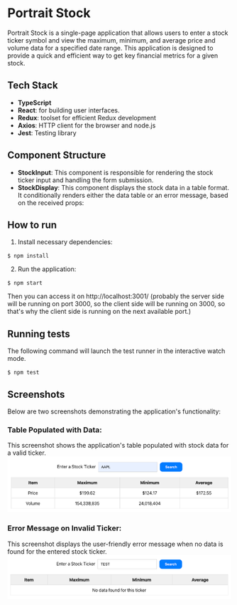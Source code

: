 # Portrait Stock
Portrait Stock is a single-page application that allows users to enter a stock ticker symbol and view the maximum, minimum, and average price and volume data for a specified date range. This application is designed to provide a quick and efficient way to get key financial metrics for a given stock.

## Tech Stack
- **TypeScript** 
- **React**: for building user interfaces.
- **Redux**: toolset for efficient Redux development 
- **Axios**: HTTP client for the browser and node.js 
- **Jest**: Testing library

## Component Structure
- **StockInput**: This component is responsible for rendering the stock ticker input and handling the form submission.
- **StockDisplay**: This component displays the stock data in a table format. It conditionally renders either the data table or an error message, based on the received props:

## How to run
1. Install necessary dependencies:
```shell
$ npm install
```
2. Run the application:
```shell
$ npm start
```
Then you can access it on http://localhost:3001/ (probably the server side will be running on port 3000, so the client side will be running on 3000, so that's why the client side is running on the next available port.)

## Running tests
The following command will launch the test runner in the interactive watch mode.

```shell
$ npm test
```

## Screenshots
Below are two screenshots demonstrating the application's functionality:

### Table Populated with Data:
This screenshot shows the application's table populated with stock data for a valid ticker.
![img.png](public/success.png)

### Error Message on Invalid Ticker:
This screenshot displays the user-friendly error message when no data is found for the entered stock ticker.
![img.png](public/error.png)
